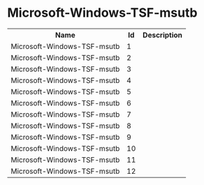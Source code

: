 # Microsoft-Windows-TSF-msutb

<table>
<colgroup><col/><col/><col/></colgroup>
<tr><th>Name</th><th>Id</th><th>Description</th></tr>
<tr><td>Microsoft-Windows-TSF-msutb</td><td>1</td><td></td></tr>
<tr><td>Microsoft-Windows-TSF-msutb</td><td>2</td><td></td></tr>
<tr><td>Microsoft-Windows-TSF-msutb</td><td>3</td><td></td></tr>
<tr><td>Microsoft-Windows-TSF-msutb</td><td>4</td><td></td></tr>
<tr><td>Microsoft-Windows-TSF-msutb</td><td>5</td><td></td></tr>
<tr><td>Microsoft-Windows-TSF-msutb</td><td>6</td><td></td></tr>
<tr><td>Microsoft-Windows-TSF-msutb</td><td>7</td><td></td></tr>
<tr><td>Microsoft-Windows-TSF-msutb</td><td>8</td><td></td></tr>
<tr><td>Microsoft-Windows-TSF-msutb</td><td>9</td><td></td></tr>
<tr><td>Microsoft-Windows-TSF-msutb</td><td>10</td><td></td></tr>
<tr><td>Microsoft-Windows-TSF-msutb</td><td>11</td><td></td></tr>
<tr><td>Microsoft-Windows-TSF-msutb</td><td>12</td><td></td></tr>
</table>

